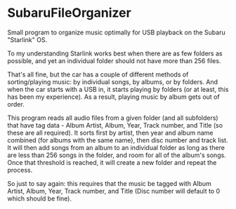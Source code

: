# SubaruFileOrganizer
Small program to organize music optimally for USB playback on the Subaru "Starlink" OS.

To my understanding Starlink works best when there are as few folders as possible, and yet an individual folder should not have more than 256 files.

That's all fine, but the car has a couple of different methods of sorting/playing music: by individual songs, by albums, or by folders. And when the car starts with a USB in, it starts playing by folders (or at least, this has been my experience). As a result, playing music by album gets out of order.

This program reads all audio files from a given folder (and all subfolders) that have tag data - Album Artist, Album, Year, Track number, and Title (so these are all required). It sorts first by artist, then year and album name combined (for albums with the same name), then disc number and track list. It will then add songs from an album to an individual folder as long as there are less than 256 songs in the folder, and room for all of the album's songs. Once that threshold is reached, it will create a new folder and repeat the process.

So just to say again: this requires that the music be tagged with Album Artist, Album, Year, Track number, and Title (Disc number will default to 0 which should be fine).

